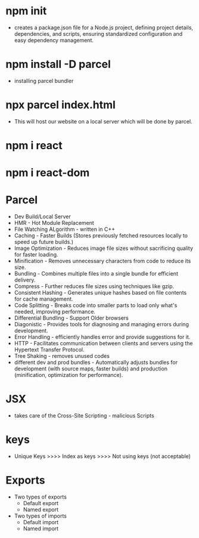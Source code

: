 # npm init 
- creates a package.json file for a Node.js project, defining project details, dependencies, and scripts, ensuring standardized configuration and easy dependency management.

# npm install -D parcel 
- installing parcel bundler 

# npx parcel index.html 
- This will host our website on a local server which will be done by parcel.

# npm i react 

# npm i react-dom

# Parcel
- Dev Build/Local Server
- HMR - Hot Module Replacement
- File Watching ALgorithm - written in C++
- Caching - Faster Builds (Stores previously fetched resources locally to speed up future builds.)
- Image Optimization - Reduces image file sizes without sacrificing quality for faster loading.
- Minification - Removes unnecessary characters from code to reduce its size.
- Bundling - Combines multiple files into a single bundle for efficient delivery.
- Compress - Further reduces file sizes using techniques like gzip.
- Consistent Hashing - Generates unique hashes based on file contents for cache management.
- Code Splitting - Breaks code into smaller parts to load only what's needed, improving performance.
- Differential Bundling - Support Older browsers
- Diagonistic - Provides tools for diagnosing and managing errors during development.
- Error Handling - efficiently handles error and provide suggestions for it. 
- HTTP - Facilitates communication between clients and servers using the Hypertext Transfer Protocol.
- Tree Shaking - removes unused codes
- different dev and prod bundles - Automatically adjusts bundles for development (with source maps, faster builds) and production (minification, optimization for performance).

# JSX 
- takes care of the Cross-Site Scripting - malicious Scripts

# keys
- Unique Keys >>>> Index as keys >>>> Not using keys (not acceptable)

# Exports
- Two types of exports
    - Default export 
    - Named export
- Two types of imports
    - Default import 
    - Named import